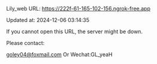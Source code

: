 Lily_web URL: https://222f-61-165-102-156.ngrok-free.app

Updated at: 2024-12-06 03:14:35

If you cannot open this URL, the server might be down.

Please contact: 

goley04@foxmail.com Or Wechat:GL_yeaH